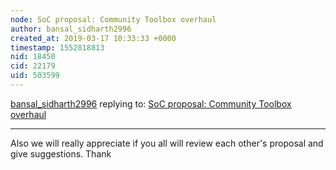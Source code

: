 ```yaml
---
node: SoC proposal: Community Toolbox overhaul
author: bansal_sidharth2996
created_at: 2019-03-17 10:33:33 +0000
timestamp: 1552818813
nid: 18450
cid: 22179
uid: 503599
---
```




[bansal_sidharth2996](../profile/bansal_sidharth2996) replying to: [SoC proposal: Community Toolbox overhaul](../notes/icode365/03-02-2019/soc-proposal)

----
Also we will really appreciate if you all will review each other's proposal and give suggestions.
Thank